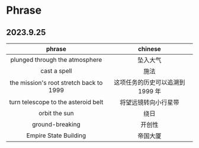 # Phrase

## 2023.9.25

|phrase|chinese|
| :----: | :----: |
|plunged through the atmosphere | 坠入大气|
|cast a spell|施法|
|the mission's root stretch back to 1999|这项任务的历史可以追溯到 1999 年|
|turn telescope to the asteroid belt|将望远镜转向小行星带|
|orbit the sun|绕日|
|ground-breaking|开创性|
|Empire State Building|帝国大厦|


